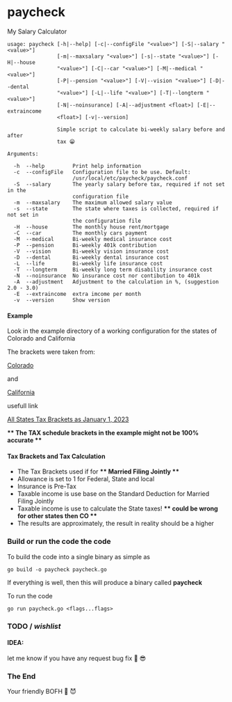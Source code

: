 # paycheck
My Salary Calculator

```
usage: paycheck [-h|--help] [-c|--configFile "<value>"] [-S|--salary "<value>"]
                [-m|--maxsalary "<value>"] [-s|--state "<value>"] [-H|--house
                "<value>"] [-C|--car "<value>"] [-M|--medical "<value>"]
                [-P|--pension "<value>"] [-V|--vision "<value>"] [-D|--dental
                "<value>"] [-L|--life "<value>"] [-T|--longterm "<value>"]
                [-N|--noinsurance] [-A|--adjustment <float>] [-E|--extraincome
                <float>] [-v|--version]

                Simple script to calculate bi-weekly salary before and after
                tax 😁

Arguments:

  -h  --help         Print help information
  -c  --configFile   Configuration file to be use. Default:
                     /usr/local/etc/paycheck/paycheck.conf
  -S  --salary       The yearly salary before tax, required if not set in the
                     configuration file
  -m  --maxsalary    The maximum allowed salary value
  -s  --state        The state where taxes is collected, required if not set in
                     the configuration file
  -H  --house        The monthly house rent/mortgage
  -C  --car          The monthly cars payment
  -M  --medical      Bi-weekly medical insurance cost
  -P  --pension      Bi-weekly 401k contribution
  -V  --vision       Bi-weekly vision insurance cost
  -D  --dental       Bi-weekly dental insurance cost
  -L  --life         Bi-weekly life insurance cost
  -T  --longterm     Bi-weekly long term disability insurance cost
  -N  --noinsurance  No insurance cost nor contibution to 401k
  -A  --adjustment   Adjustment to the calculation in %, (suggestion 2.0 - 3.0)
  -E  --extraincome  extra imcome per month
  -v  --version      Show version
```

#### Example
Look in the example directory of a working configuration for the states of Colorado and California 

The brackets were taken from: 

[Colorado](https://leg.colorado.gov/agencies/legislative-council-staff/individual-income-tax%C2%A0) 

and 

[California](https://www.ftb.ca.gov/forms/2022/2022-540-tax-rate-schedules.pdf) 

usefull link 

[All States Tax Brackets as January 1, 2023](https://taxfoundation.org/state-income-tax-rates-2023/) 

__** The TAX schedule brackets in the example might not be 100% accurate  **__

#### Tax Brackets and Tax Calculation
- The Tax Brackets used if for __** Married Filing Jointly **__
- Allowance is set to 1 for Federal, State and local 
- Insurance is Pre-Tax 
- Taxable income is use base on the Standard Deduction for Married Filing Jointly 
- Taxable income is use to calculate the State taxes! __** could be wrong for other states then CO **__
- The results are approximately, the result in reality should be a higher 


### Build or run the code the code
To build the code into a single binary as simple as
```
go build -o paycheck paycheck.go
```
If everything is well, then this will produce a binary called **paycheck** 

To run the code
```
go run paycheck.go <flags...flags>
```


### TODO / *wishlist*


#### IDEA:
let me know if you have any request bug fix 👻 😎


### The End
Your friendly BOFH 🦄 😈          
